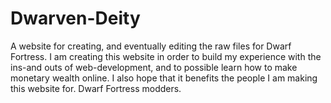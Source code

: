 # Dwarven-Deity
A website for creating, and eventually editing the raw files for Dwarf Fortress.
I am creating this website in order to build my experience with the ins-and outs of web-development, and to possible learn how to make monetary wealth online. I also hope that it benefits the people I am making this website for. Dwarf Fortress modders.
